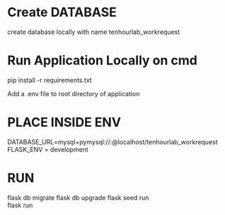 
# Create DATABASE
create database locally with name tenhourlab_workrequest

# Run Application Locally on cmd
pip install -r requirements.txt

Add a .env file to root directory of application

# PLACE INSIDE ENV

DATABASE_URL=mysql+pymysql://<username>:<password>@localhost/tenhourlab_workrequest
FLASK_ENV = development 

# RUN
flask db migrate
flask db upgrade
flask seed run  
flask run